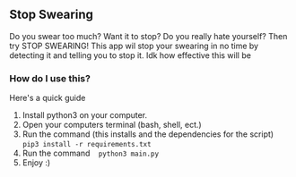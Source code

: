 ## Stop Swearing
Do you swear too much? Want it to stop? Do you really hate yourself? Then try
STOP SWEARING!
This app wil stop your swearing in no time by detecting it and telling you to stop it.
Idk how effective this will be
### How do I use this?
Here's a quick guide
1. Install python3 on your computer.
2. Open your computers terminal (bash, shell, ect.)
3. Run the command (this installs and the dependencies for the script)
` ` `
pip3 install -r requirements.txt
` ` `
4. Run the command
` ` `
python3 main.py
` ` `
5. Enjoy :)
